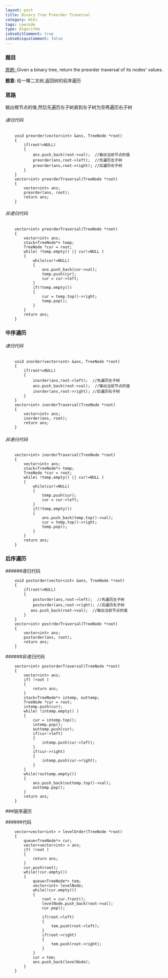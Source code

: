 ```yaml
---
layout: post
title: Binary Tree Preorder Traversal 
category: Wiki
tags: Leecode
type: Algorithm
isUseGitComment: true
isUseDisqusComment: false
---
```


### 题目
[原题: ](//oj.leetcode.com/problems/binary-tree-preorder-traversal/)Given a binary tree, return the preorder traversal of its nodes' values.

<b>题意: </b>给一棵二叉树,返回树的前序遍历

### 思路
输出根节点的值,然后先遍历左子树直到左子树为空再遍历右子树

###### 递归代码

		void preorder(vector<int> &ans, TreeNode *root)
	    {
	        if(root!=NULL)
	        {
	            ans.push_back(root->val);  //输出当前节点的值
	            preorder(ans,root->left);  //先遍历左子树
	            preorder(ans,root->right); //后遍历右子树
	        }
	    }
	    vector<int> preorderTraversal(TreeNode *root) 
	    {
	        vector<int> ans;
	        preorder(ans, root);
	        return ans;
	    }

###### 非递归代码
		vector<int> preorderTraversal(TreeNode *root) 
	    {
	        vector<int> ans;
	        stack<TreeNode*> temp;
	        TreeNode *cur = root;
	        while( !temp.empty() || cur!=NULL )
	        {
	            while(cur!=NULL)
	            {
	                ans.push_back(cur->val);
	                temp.push(cur);
	                cur = cur->left;
	            }
	            if(!temp.empty())
	            {
	                cur = temp.top()->right;
	                temp.pop();
	            }
	        }
	        return ans;
	    }

### 中序遍历

###### 递归代码

		void inorder(vector<int> &ans, TreeNode *root)
	    {
	        if(root!=NULL)
	        {
	        	inorder(ans,root->left);  //先遍历左子树
	            ans.push_back(root->val);  //输出当前节点的值
	            inorder(ans,root->right); //后遍历右子树
	        }
	    }
	    vector<int> inorderTraversal(TreeNode *root) 
	    {
	        vector<int> ans;
	        inorder(ans, root);
	        return ans;
	    }

###### 非递归代码

	    vector<int> inorderTraversal(TreeNode *root) 
	    {
	        vector<int> ans;
	        stack<TreeNode*> temp;
	        TreeNode *cur = root;
	        while( !temp.empty() || cur!=NULL )
	        {
	            while(cur!=NULL)
	            {
	                temp.push(cur);
	                cur = cur->left;
	            }
	            if(!temp.empty())
	            {
	                ans.push_back(temp.top()->val);
	                cur = temp.top()->right;
	                temp.pop();
	            }
	        }
	        return ans;
	    }

### 后序遍历

######递归代码

		void postorder(vector<int> &ans, TreeNode *root)
	    {
	        if(root!=NULL)
	        {
	        	postorder(ans,root->left);  //先遍历左子树
	            postorder(ans,root->right); //后遍历右子树
	           ans.push_back(root->val);  //输出当前节点的值
	        }
	    }
	    vector<int> postrderTraversal(TreeNode *root) 
	    {
	        vector<int> ans;
	        postorder(ans, root);
	        return ans;
	    }

######非递归代码

	    vector<int> postorderTraversal(TreeNode *root) 
	    {
	        vector<int> ans;
	        if( !root )
	        {
	            return ans;
	        }
	        stack<TreeNode*> intemp, outtemp;
	        TreeNode *cur = root;
	        intemp.push(cur);
	        while( !intemp.empty() )
	        {
	            cur = intemp.top();
	            intemp.pop();
	            outtemp.push(cur);
	            if(cur->left)
	            {
	                intemp.push(cur->left);
	            }
	            if(cur->right)
	            {
	                intemp.push(cur->right);
	            }
	        }
	        while(!outtemp.empty())
	        {
	            ans.push_back(outtemp.top()->val);
	            outtemp.pop();
	        }
	        return ans;
	    }

###层序遍历

######代码

		vector<vector<int> > levelOrder(TreeNode *root) 
	    {
	        queue<TreeNode*> cur;
	        vector<vector<int> > ans;
	        if( !root )
	        {
	            return ans;
	        }
	        cur.push(root);
	        while(!cur.empty())
	        {
	            queue<TreeNode*> tem;
	            vector<int> levelNode;
	            while(!cur.empty())
	            {
	                root = cur.front();
	                levelNode.push_back(root->val);
	                cur.pop();
	                
	                if(root->left)
	                {
	                    tem.push(root->left);
	                }
	                if(root->right)
	                {
	                    tem.push(root->right);
	                }
	            }
	            cur = tem;
	            ans.push_back(levelNode);
	        }
	    }